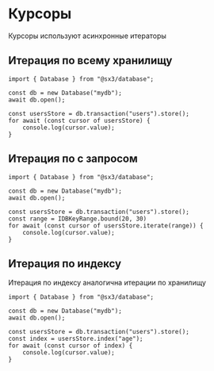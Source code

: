 # Курсоры

Курсоры используют асинхронные итераторы

## Итерация по всему хранилищу

```ts{6-9} twoslash
import { Database } from "@sx3/database";

const db = new Database("mydb");
await db.open();

const usersStore = db.transaction("users").store();
for await (const cursor of usersStore) {
	console.log(cursor.value);
}
```

## Итерация по с запросом

```ts{6-10} twoslash
import { Database } from "@sx3/database";

const db = new Database("mydb");
await db.open();

const usersStore = db.transaction("users").store();
const range = IDBKeyRange.bound(20, 30)
for await (const cursor of usersStore.iterate(range)) {
	console.log(cursor.value);
}
```

## Итерация по индексу

Итерация по индексу аналогична итерации по хранилищу

```ts{6-10} twoslash
import { Database } from "@sx3/database";

const db = new Database("mydb");
await db.open();

const usersStore = db.transaction("users").store();
const index = usersStore.index("age");
for await (const cursor of index) {
	console.log(cursor.value);
}
```
